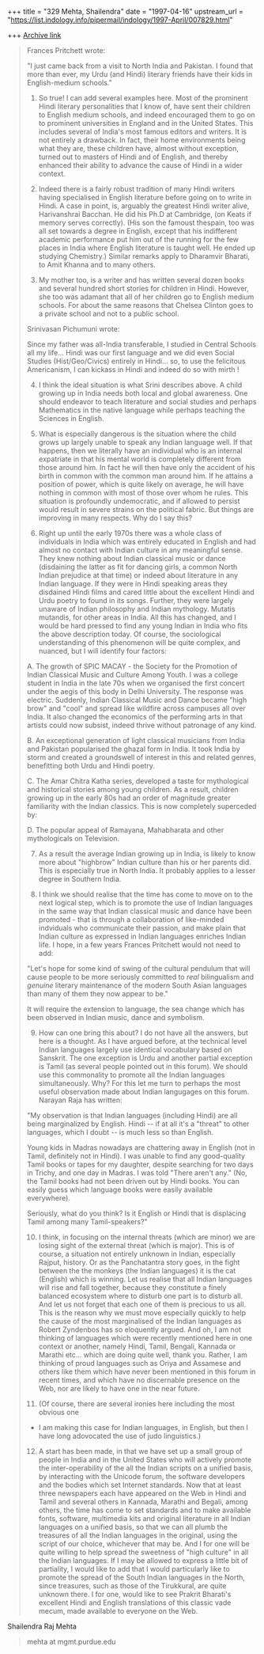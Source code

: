 +++
title = "329 Mehta, Shailendra"
date = "1997-04-16"
upstream_url = "https://list.indology.info/pipermail/indology/1997-April/007829.html"

+++
[Archive link](https://list.indology.info/pipermail/indology/1997-April/007829.html)

>
>
>Frances Pritchett wrote:
>
>"I just came back from a visit to North India and Pakistan.  I found that 
>more than ever, my Urdu (and Hindi) literary friends have their kids in
>English-medium schools."
>
>1. So true! I can add several examples here. Most of the prominent Hindi
>literary personalities that I know of, have sent their children to English
>medium schools, and indeed encouraged them to go on to prominent universities
>in England and in the United States. This includes several of India's most
>famous editors and writers. It is not entirely a drawback. In fact, their
>home environments being what they are, these children have, almost without
>exception, turned out to masters of Hindi and of English, and thereby
>enhanced their ability to advance the cause of Hindi in a wider context.
>
>
>2. Indeed there is a fairly robust tradition of many Hindi writers having
>specialised in English literature before going on to write in Hindi. A case
>in point, is, arguably the greatest Hindi writer alive, Harivanshrai Bacchan.
>He  did his Ph.D at Cambridge, (on Keats if memory serves correctly).  (His
>son the famoust thespain, too was all set towards a degree in English, except
>that his indifferent academic performance put him out of the running for the
>few places in India where English literature is taught well. He ended up
>studying Chemistry.) Similar remarks apply to Dharamvir Bharati, to Amit
>Khanna and to many others.
>
>3. My mother too, is a writer and has written several dozen books and several
>hundred short stories for children in Hindi. However, she too was adamant
>that all of her children go to English medium schools. For about the same
>reasons that Chelsea Clinton goes to a private school and not to a public
>school.
>
>
>Srinivasan Pichumuni wrote:
>
>Since my father was all-India transferable, I studied in Central 
>Schools all my life... Hindi was our first language and we did
>even Social Studies (Hist/Geo/Civics) entirely in Hindi... so, to
>use the felicitous Americanism, I can kickass in Hindi and indeed
>do so with mirth !
>
>4. I think the ideal situation is what Srini describes above. A child growing
>up in India needs both local and global awareness. One should endeavor to
>teach literature and social studies and perhaps Mathematics in the native
>language while perhaps teaching the Sciences in English.
>
>5.  What is especially dangerous is the situation where the child grows up
>largely unable to speak any Indian language well. If that happens, then we
>literally have an individual who is an internal expatriate in that his mental
>world is completely different from those around him.  In fact he will then
>have only the accident of his birth in common with the common man around him.
>If he attains a position of power, which is quite  likely on average, he will
>have nothing in common with most of those over whom he rules. This situation
>is profoundly undemocratic, and if allowed to persist would result in severe
>strains on the political fabric. But things are improving in many respects.
>Why do I say this?
>
>6. Right up until the early 1970s there was a whole class of individuals in
>India which was entirely educated in English and had almost no contact with
>Indian culture in any meaningful sense. They knew nothing about Indian
>classical music or dance (disdaining the latter as fit for dancing girls, a
>common North Indian prejudice at that time) or indeed about literature in any
>Indian language. If they were in Hindi speaking areas they disdained Hindi
>films and cared little about the excellent Hindi and Urdu poetry to found in
>its songs. Further, they were largely unaware of Indian philosophy and Indian
>mythology. Mutatis mutandis, for other areas in India. All this has changed,
>and I would be hard pressed to find any young Indian in India who fits the
>above description today. Of course, the sociological understanding of this
>phenomenon will be quite complex, and nuanced, but I will identify four
>factors:
>
>A. The growth of SPIC MACAY - the Society for the Promotion of Indian
>Classical Music and Culture Among Youth. I was a college student in India in
>the late 70s when we organised the first concert under the aegis of this body
>in Delhi University. The response was electric. Suddenly, Indian Classical
>Music and Dance became "high brow" and "cool" and spread like wildfire across
>campuses all over India. It also changed the economics of the performing arts
>in that artists could now subsist, indeed thrive without patronage of any
>kind.
>
>B. An exceptional generation of light classical musicians from India and
>Pakistan popularised the ghazal form in India. It took India by storm and
>created a groundswell of interest in this and related genres, benefitting
>both Urdu and Hindi poetry.
>
>C. The Amar Chitra Katha series, developed a taste for mythological and
>historical stories among young children. As a result, children growing up in
>the early 80s had an order of magnitude greater familiarity with the Indian
>classics. This is now completely superceded by:
>
>D. The popular appeal of Ramayana, Mahabharata and other mythologicals on
>Television.
>
>7. As a result the average Indian growing up in India, is likely to know more
>about "highbrow" Indian culture than his or her parents did. This is
>especially true in North India. It probably applies to a lesser degree in
>Southern India.
>
>8. I think we should realise that the time has come to move on to the next
>logical step,  which is to promote the use of Indian languages in the same
>way that Indian classical music and dance have been promoted - that is
>through a collaboration of like-minded indviduals who communicate their
>passion, and make plain that Indian culture as expressed in Indian languages
>enriches Indian life. I hope, in a few years Frances Pritchett would not need
>to add:
>
>"Let's hope for some kind of swing of the cultural
>pendulum that will cause people to be more seriously committed to *real*
>bilingualism and *genuine* literary maintenance of the modern South Asian
>languages than many of them they now appear to be."
>
>It will require the extension to language, the sea change which has been
>observed in Indian music, dance and symbolism.
>
>9. How can one bring this about? I do not have all the answers, but here is a
>thought. As I have argued before, at the technical level Indian languages
>largely use identical vocabulary based on Sanskrit. The one exception is Urdu
>and another partial exception is Tamil (as several people pointed out in this
>forum). We should use this commonality to promote all the Indian languages
>simultaneously. Why? For this let me turn to perhaps the most useful
>observation made about Indian langugages on this forum. Narayan Raja has
>written:
>
>"My observation is that Indian languages (including Hindi)
>are all being marginalized by English.  Hindi -- if at
>all it's a "threat" to other languages, which I doubt -- 
>is much less so than English.
>
>Young kids in Madras nowadays are chattering
>away in English (not in Tamil, definitely not
>in Hindi).  I was unable to find any good-quality
>Tamil books or tapes for my daughter, despite searching 
>for two days in Trichy, and one day in Madras.  I was 
>told "There aren't any."  (No, the Tamil books had not 
>been driven out by Hindi books.  You can easily guess 
>which language books were easily available everywhere).
>
>Seriously, what do you think?  Is it English or Hindi 
>that is displacing Tamil among many Tamil-speakers?"
>
>10. I think, in focusing on the internal threats (which are minor) we are
>losing sight of the external threat (which is major). This is of course, a
>situation not entirely unknown in Indian, especially Rajput, history. Or as
>the Panchatantra story goes, in the fight between the the monkeys (the Indian
>languages) it is the cat (English) which is winning. Let us realise that all
>Indian languages will rise and fall together, because they constitute a
>finely balanced ecosystem where to disturb one part is to disturb all. And
>let us not forget that
>each one of them is precious to us all. This is the reason why we must move
>especially quickly to help the cause of the most marginalised of the Indian
>languages as Robert Zyndenbos has so eloquently argued. And oh, I am not
>thinking of languages which were recently mentioned here in one context or
>another, namely Hindi, Tamil, Bengali, Kannada or Marathi etc... which are
>doing quite well, thank you. Rather, I am thinking of proud languages such as
>Oriya and Assamese and others like them which have never been mentioned in
>this forum in recent times, and which have no discernable presence on the
>Web, nor are likely to have one in the near future.
>
>11. (Of course, there are several ironies here including the most obvious one
>- I am making this case for Indian languages, in English, but then I have
>long adovocated the use of judo linguistics.)
>
>12. A start has been made, in that we have set up a small group of people in
>India and in the United States who will actively promote the
>inter-operability of the all the Indian scripts on a unified basis, by
>interacting with the Unicode forum, the software developers and the bodies
>which set Internet standards. Now that at least three newspapers each have
>appeared on the Web in Hindi and Tamil and several others in Kannada, Marathi
>and Begali, among others, the time has come to set standards and to make
>available fonts, software, multimedia kits and original literature in all
>Indian languages on a unified basis, so that we can all plumb the treasures
>of all the Indian languages in the original, using the script of our choice,
>whichever that may be. And I for one will be quite willing to help spread the
>sweetness of "high culture" in all the Indian languages. If I may be allowed
>to express a little bit of partiality, I would like to add that I would
>particularly like to  promote the spread of the South Indian languages in the
>North, since treasures, such as those of the Tirukkural, are quite unknown
>there. I for one, would like to see Prakrit Bharati's excellent Hindi and
>English translations of this classic vade mecum, made available to everyone
>on the Web.
>
>
>
Shailendra Raj Mehta
>mehta at mgmt.purdue.edu
>
>
>
>




